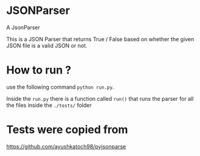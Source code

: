 # JSONParser
A JsonParser

This is a JSON Parser that returns True / False based on whether the given JSON file is a valid JSON or not.

# How to run ? 
use the following command `python run.py`.

Inside the `run.py` there is a function called `run()` that runs the parser for all the files inside the `./tests/` folder


# Tests were copied from 
https://github.com/ayushkatoch98/pyjsonparse 

